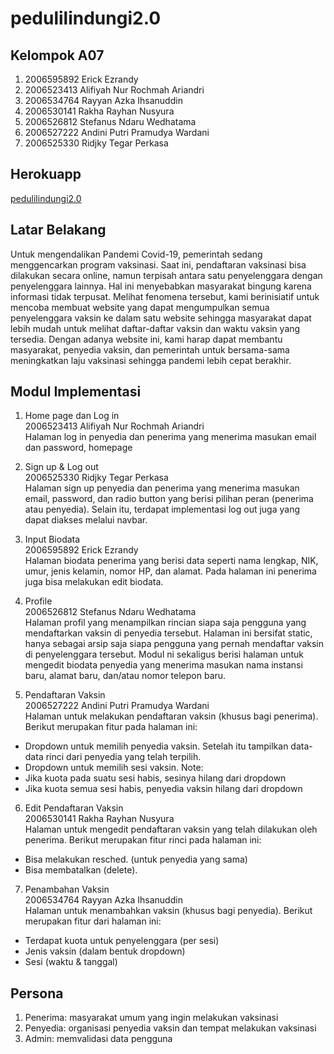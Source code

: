 # pedulilindungi2.0

## Kelompok A07
1. 2006595892	Erick Ezrandy
2. 2006523413	Alifiyah Nur Rochmah Ariandri
3. 2006534764	Rayyan Azka Ihsanuddin
4. 2006530141	Rakha Rayhan Nusyura
5. 2006526812	Stefanus Ndaru Wedhatama
6. 2006527222	Andini Putri Pramudya Wardani
7. 2006525330	Ridjky Tegar Perkasa

## Herokuapp
[pedulilindungi2.0](https://pedulilindungi2.herokuapp.com/)

## Latar Belakang
Untuk mengendalikan Pandemi Covid-19, pemerintah sedang menggencarkan program vaksinasi. Saat ini, pendaftaran vaksinasi bisa dilakukan secara online, namun terpisah antara satu penyelenggara dengan penyelenggara lainnya. Hal ini menyebabkan masyarakat bingung karena informasi tidak terpusat. Melihat fenomena tersebut, kami berinisiatif untuk mencoba membuat website yang dapat mengumpulkan semua penyelenggara vaksin ke dalam satu website sehingga masyarakat dapat lebih mudah untuk melihat daftar-daftar vaksin dan waktu vaksin yang tersedia. Dengan adanya website ini, kami harap dapat membantu masyarakat, penyedia vaksin, dan pemerintah untuk bersama-sama meningkatkan laju vaksinasi sehingga pandemi lebih cepat berakhir. 

## Modul Implementasi
1. Home page dan Log in<br>
2006523413	Alifiyah Nur Rochmah Ariandri<br>
Halaman log in penyedia dan penerima yang menerima masukan email dan password, homepage

2. Sign up & Log out<br>
2006525330	Ridjky Tegar Perkasa<br>
Halaman sign up penyedia dan penerima yang menerima masukan email, password, dan radio button yang berisi pilihan peran (penerima atau penyedia). Selain itu, terdapat implementasi log out juga yang dapat diakses melalui navbar.

3. Input Biodata<br>
2006595892	Erick Ezrandy<br>
Halaman biodata penerima yang berisi data seperti nama lengkap, NIK, umur, jenis kelamin, nomor HP, dan alamat. Pada halaman ini penerima juga bisa melakukan edit biodata.

4. Profile<br>
2006526812	Stefanus Ndaru Wedhatama<br>
Halaman profil yang menampilkan rincian siapa saja pengguna yang mendaftarkan vaksin di penyedia tersebut. Halaman ini bersifat static, hanya sebagai arsip saja siapa pengguna yang pernah mendaftar vaksin di penyelenggara tersebut. Modul ni sekaligus berisi halaman untuk mengedit biodata penyedia yang menerima masukan nama instansi baru, alamat baru, dan/atau nomor telepon baru.

5. Pendaftaran Vaksin<br>
2006527222	Andini Putri Pramudya Wardani<br>
Halaman untuk melakukan pendaftaran vaksin (khusus bagi penerima). Berikut merupakan fitur pada halaman ini:<br>
- Dropdown untuk memilih penyedia vaksin. Setelah itu tampilkan data-data rinci dari penyedia yang telah terpilih.
- Dropdown untuk memilih sesi vaksin.
Note: <br>
- Jika kuota pada suatu sesi habis, sesinya hilang dari dropdown
- Jika kuota semua sesi habis, penyedia vaksin hilang dari dropdown

6. Edit Pendaftaran Vaksin<br>
2006530141	Rakha Rayhan Nusyura<br>
Halaman untuk mengedit pendaftaran vaksin yang telah dilakukan oleh penerima. Berikut merupakan fitur rinci pada halaman ini:<br>
- Bisa melakukan resched. (untuk penyedia yang sama)
- Bisa membatalkan (delete).

7. Penambahan Vaksin<br>
2006534764	Rayyan Azka Ihsanuddin<br>
Halaman untuk menambahkan vaksin (khusus bagi penyedia). Berikut merupakan fitur dari halaman ini:<br>
- Terdapat kuota untuk penyelenggara (per sesi)
- Jenis vaksin (dalam bentuk dropdown)
- Sesi (waktu & tanggal)

## Persona
1. Penerima: masyarakat umum yang ingin melakukan vaksinasi
2. Penyedia: organisasi penyedia vaksin dan tempat melakukan vaksinasi
3. Admin: memvalidasi data pengguna
